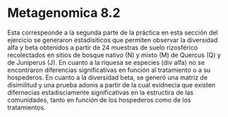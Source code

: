 # Metagenomica 8.2
Esta correspeonde a la segunda parte de la práctica en esta sección del ejercicio se generaron estadisiticos que permiten observar la diversidad alfa y beta obtenidos a partir de 24 muestras de suelo rizosférico recolectados en sitios de bosque nativo (N) y mixto (M) de Quercus (Q) y de Juniperus (J).
En cuanto a la riquesa se especies (div alfa) no se encontraron diferencias significativas en función al tratamiento o a su hospederos. 
En cuanto a la diversidad beta, se generó una matriz de disimilitud y una prueba adonis a partir de la cual evidnecia que existen difernecias estadisciamente significativas en la estructira de las comunidades, tanto en función de los hospederos como de los tratamientos. 
